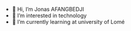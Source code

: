 - 👋 Hi, I’m Jonas AFANGBEDJI
- 👀 I’m interested in technology
- 🌱 I’m currently learning at university of Lomé

<!---
radon-ux/radon-ux is a ✨ special ✨ repository because its `README.md` (this file) appears on your GitHub profile.
You can click the Preview link to take a look at your changes.
--->
